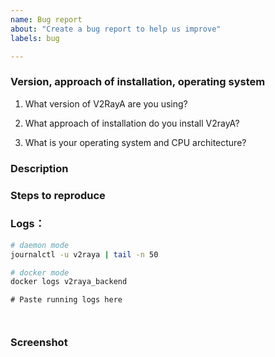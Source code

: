 ```yaml
---
name: Bug report
about: "Create a bug report to help us improve"
labels: bug

---
```


### Version, approach of installation, operating system

1. What version of V2RayA are you using?

2. What approach of installation do you install V2rayA?

3. What is your operating system and CPU architecture?


### Description
<!-- Describe your problem below -->


### Steps to reproduce
<!-- Describe how to reproduce problem below -->


### Logs：

 ```bash
 # daemon mode
 journalctl -u v2raya | tail -n 50
 
 # docker mode
 docker logs v2raya_backend
 ```
```shell
# Paste running logs here



```

### Screenshot
<!-- Paste screenshot if possible -->

